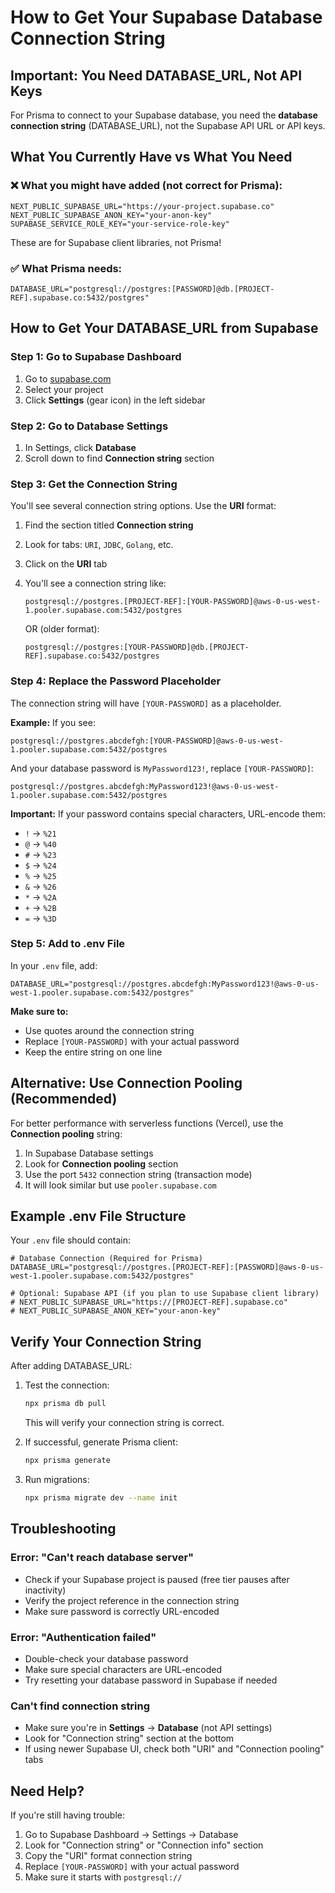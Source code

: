 # How to Get Your Supabase Database Connection String

## Important: You Need DATABASE_URL, Not API Keys

For Prisma to connect to your Supabase database, you need the **database connection string** (DATABASE_URL), not the Supabase API URL or API keys.

## What You Currently Have vs What You Need

### ❌ What you might have added (not correct for Prisma):
```env
NEXT_PUBLIC_SUPABASE_URL="https://your-project.supabase.co"
NEXT_PUBLIC_SUPABASE_ANON_KEY="your-anon-key"
SUPABASE_SERVICE_ROLE_KEY="your-service-role-key"
```
These are for Supabase client libraries, not Prisma!

### ✅ What Prisma needs:
```env
DATABASE_URL="postgresql://postgres:[PASSWORD]@db.[PROJECT-REF].supabase.co:5432/postgres"
```

## How to Get Your DATABASE_URL from Supabase

### Step 1: Go to Supabase Dashboard
1. Go to [supabase.com](https://supabase.com)
2. Select your project
3. Click **Settings** (gear icon) in the left sidebar

### Step 2: Go to Database Settings
1. In Settings, click **Database**
2. Scroll down to find **Connection string** section

### Step 3: Get the Connection String
You'll see several connection string options. Use the **URI** format:

1. Find the section titled **Connection string**
2. Look for tabs: `URI`, `JDBC`, `Golang`, etc.
3. Click on the **URI** tab
4. You'll see a connection string like:
   ```
   postgresql://postgres.[PROJECT-REF]:[YOUR-PASSWORD]@aws-0-us-west-1.pooler.supabase.com:5432/postgres
   ```
   
   OR (older format):
   ```
   postgresql://postgres:[YOUR-PASSWORD]@db.[PROJECT-REF].supabase.co:5432/postgres
   ```

### Step 4: Replace the Password Placeholder

The connection string will have `[YOUR-PASSWORD]` as a placeholder.

**Example:**
If you see:
```
postgresql://postgres.abcdefgh:[YOUR-PASSWORD]@aws-0-us-west-1.pooler.supabase.com:5432/postgres
```

And your database password is `MyPassword123!`, replace `[YOUR-PASSWORD]`:
```
postgresql://postgres.abcdefgh:MyPassword123!@aws-0-us-west-1.pooler.supabase.com:5432/postgres
```

**Important:** If your password contains special characters, URL-encode them:
- `!` → `%21`
- `@` → `%40`
- `#` → `%23`
- `$` → `%24`
- `%` → `%25`
- `&` → `%26`
- `*` → `%2A`
- `+` → `%2B`
- `=` → `%3D`

### Step 5: Add to .env File

In your `.env` file, add:
```env
DATABASE_URL="postgresql://postgres.abcdefgh:MyPassword123!@aws-0-us-west-1.pooler.supabase.com:5432/postgres"
```

**Make sure to:**
- Use quotes around the connection string
- Replace `[YOUR-PASSWORD]` with your actual password
- Keep the entire string on one line

## Alternative: Use Connection Pooling (Recommended)

For better performance with serverless functions (Vercel), use the **Connection pooling** string:

1. In Supabase Database settings
2. Look for **Connection pooling** section
3. Use the port `5432` connection string (transaction mode)
4. It will look similar but use `pooler.supabase.com`

## Example .env File Structure

Your `.env` file should contain:

```env
# Database Connection (Required for Prisma)
DATABASE_URL="postgresql://postgres.[PROJECT-REF]:[PASSWORD]@aws-0-us-west-1.pooler.supabase.com:5432/postgres"

# Optional: Supabase API (if you plan to use Supabase client library)
# NEXT_PUBLIC_SUPABASE_URL="https://[PROJECT-REF].supabase.co"
# NEXT_PUBLIC_SUPABASE_ANON_KEY="your-anon-key"
```

## Verify Your Connection String

After adding DATABASE_URL:

1. Test the connection:
   ```bash
   npx prisma db pull
   ```
   This will verify your connection string is correct.

2. If successful, generate Prisma client:
   ```bash
   npx prisma generate
   ```

3. Run migrations:
   ```bash
   npx prisma migrate dev --name init
   ```

## Troubleshooting

### Error: "Can't reach database server"
- Check if your Supabase project is paused (free tier pauses after inactivity)
- Verify the project reference in the connection string
- Make sure password is correctly URL-encoded

### Error: "Authentication failed"
- Double-check your database password
- Make sure special characters are URL-encoded
- Try resetting your database password in Supabase if needed

### Can't find connection string
- Make sure you're in **Settings** → **Database** (not API settings)
- Look for "Connection string" section at the bottom
- If using newer Supabase UI, check both "URI" and "Connection pooling" tabs

## Need Help?

If you're still having trouble:
1. Go to Supabase Dashboard → Settings → Database
2. Look for "Connection string" or "Connection info" section
3. Copy the "URI" format connection string
4. Replace `[YOUR-PASSWORD]` with your actual password
5. Make sure it starts with `postgresql://`

